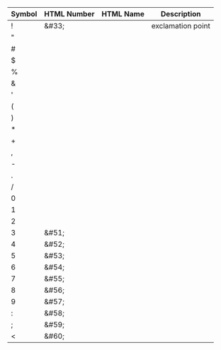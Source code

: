 |Symbol|HTML Number|HTML Name|Description|
|---|---|---|---|
|&#33;|\&#33;||exclamation point|
|&#34;|||
|&#35;|||
|&#36;|||
|&#37;|||
|&#38;|||
|&#39;|||
|&#40;|||
|&#41;|||
|&#42;|||
|&#43;|||
|&#44;|||
|&#45;|||
|&#46;|||
|&#47;|||
|&#48;|||
|&#49;|||
|&#50;|||
|&#51;|\&#51;||
|&#52;|\&#52;||
|&#53;|\&#53;||
|&#54;|\&#54;||
|&#55;|\&#55;||
|&#56;|\&#56;||
|&#57;|\&#57;||
|&#58;|\&#58;||
|&#59;|\&#59;||
|&#60;|\&#60;||

